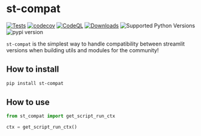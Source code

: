 # st-compat
[![Tests](https://github.com/Wirg/st-compat/actions/workflows/tests.yml/badge.svg)](https://github.com/Wirg/st-compat/actions/workflows/tests.yml)
[![codecov](https://codecov.io/github/Wirg/st-compat/branch/main/graph/badge.svg?token=DSA23TOBWV)](https://codecov.io/github/Wirg/st-compat)
[![CodeQL](https://github.com/Wirg/st-compat/actions/workflows/codeql-analysis.yml/badge.svg)](https://github.com/Wirg/st-compat/actions/workflows/codeql-analysis.yml)
[![Downloads](https://static.pepy.tech/personalized-badge/st-compat?period=month&units=international_system&left_color=grey&right_color=brightgreen&left_text=downloads/month)](https://pepy.tech/project/stqdm)
![Supported Python Versions](https://img.shields.io/pypi/pyversions/st-compat)
![pypi version](https://img.shields.io/pypi/v/st-compat)

`st-compat` is the simplest way to handle compatibility between streamlit versions when building utils and modules for the community!

## How to install

```sh
pip install st-compat
```

## How to use

```python
from st_compat import get_script_run_ctx

ctx = get_script_run_ctx()
```
